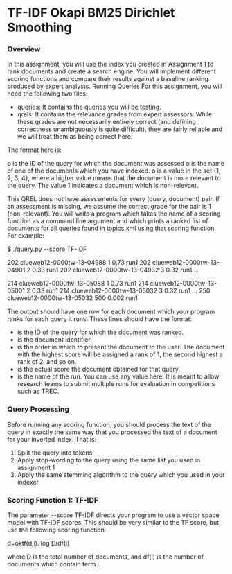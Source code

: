# TF-IDF Okapi BM25 Dirichlet Smoothing
### Overview
In this assignment, you will use the index you created in Assignment 1 to rank documents and
create a search engine. You will implement different scoring functions and compare their results
against a baseline ranking produced by expert analysts.
Running Queries
For this assignment, you will need the following two files:
- queries: It contains the queries you will be testing.
- qrels: It contains the relevance grades from expert assessors. While these grades are not
necessarily entirely correct (and defining correctness unambiguously is quite difficult),
they are fairly reliable and we will treat them as being correct here.

The format here is:

o <topic> is the ID of the query for which the document was assessed
o <doc> is the name of one of the documents which you have indexed.
o <grade> is a value in the set {1, 2, 3, 4}, where a higher value means that the
document is more relevant to the query. The value 1 indicates a document which
is non-relevant.

This QREL does not have assessments for every (query, document) pair. If an assessment
is missing, we assume the correct grade for the pair is 1 (non-relevant).
You will write a program which takes the name of a scoring function as a command line
argument and which prints a ranked list of documents for all queries found in topics.xml using
that scoring function. For example:


$ ./query.py --score TF-IDF

202 clueweb12-0000tw-13-04988 1 0.73 run1
202 clueweb12-0000tw-13-04901 2 0.33 run1
202 clueweb12-0000tw-13-04932 3 0.32 run1
...



214 clueweb12-0000tw-13-05088 1 0.73 run1
214 clueweb12-0000tw-13-05001 2 0.33 run1
214 clueweb12-0000tw-13-05032 3 0.32 run1
...
250 clueweb12-0000tw-13-05032 500 0.002 run1

The output should have one row for each document which your program ranks for each query it
runs. These lines should have the format:

<topic> <docid> <rank> <score> <run>
- <topic> is the ID of the query for which the document was ranked.
- <docid> is the document identifier.
- <rank> is the order in which to present the document to the user. The document with the
highest score will be assigned a rank of 1, the second highest a rank of 2, and so on.
- <score> is the actual score the document obtained for that query.
- <run> is the name of the run. You can use any value here. It is meant to allow research
teams to submit multiple runs for evaluation in competitions such as TREC.


###  Query Processing
Before running any scoring function, you should process the text of the query in exactly the same
way that you processed the text of a document for your inverted index. That is:
1. Split the query into tokens
2. Apply stop-wording to the query using the same list you used in assignment 1
3. Apply the same stemming algorithm to the query which you used in your indexer

### Scoring Function 1: TF-IDF
The parameter --score TF-IDF directs your program to use a vector space model with TF-IDF
scores. This should be very similar to the TF score, but use the following scoring function:

 d=oktf(d,i). log D/df(i)
 
where D is the total number of documents, and df(i) is the number of documents which contain term
i.
